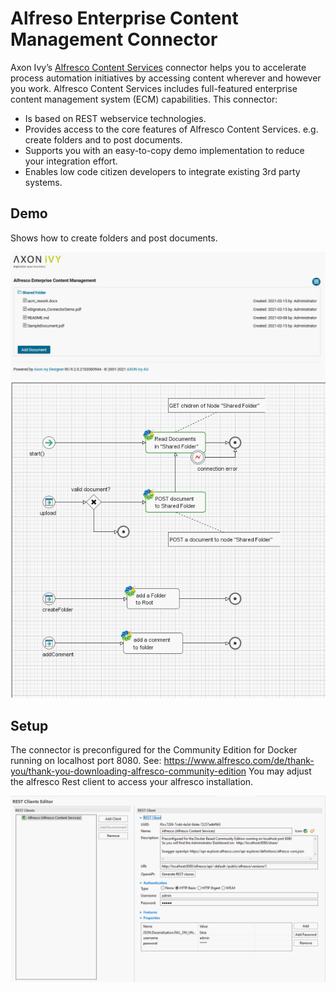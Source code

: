 # Alfreso Enterprise Content Management Connector

Axon Ivy’s [Alfresco Content Services](https://www.alfresco.com/de/ecm-software) connector helps you to accelerate process automation initiatives by accessing content wherever and however you work. Alfresco Content Services includes full-featured enterprise content management system (ECM) capabilities. This connector:

- Is based on REST webservice technologies.
- Provides access to the core features of Alfresco Content Services. e.g. create folders and to post documents.
- Supports you with an easy-to-copy demo implementation to reduce your integration effort.
- Enables low code citizen developers to integrate existing 3rd party systems. 


## Demo

Shows how to create folders and post documents.

![demo-dialog](doc/images/alfrescoConnectorDemo.png)
![demo-connector](doc/images/alfrescoDemoProcess.png)


## Setup

The connector is preconfigured for the Community Edition for Docker running on localhost port 8080. See: https://www.alfresco.com/de/thank-you/thank-you-downloading-alfresco-community-edition
You may adjust the alfresco Rest client to access your alfresco installation.

![rest-client-config](doc/images/alfrescoRESTClient_Config.png)
